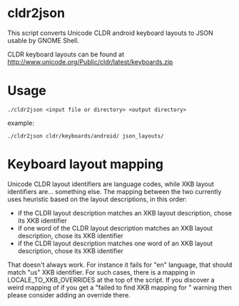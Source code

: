 cldr2json
=========

This script converts Unicode CLDR android keyboard layouts to JSON usable by
GNOME Shell.

CLDR keyboard layouts can be found at
<http://www.unicode.org/Public/cldr/latest/keyboards.zip>


Usage
=====

    ./cldr2json <input file or directory> <output directory>

example:

    ./cldr2json cldr/keyboards/android/ json_layouts/


Keyboard layout mapping
=======================

Unicode CLDR layout identifiers are language codes, while XKB layout
identifiers are... something else. The mapping between the two currently uses
heuristic based on the layout descriptions, in this order:

- if the CLDR layout description matches an XKB layout description, chose its
  XKB identifier
- if one word of the CLDR layout description matches an XKB layout
  description, chose its XKB identifier
- if the CLDR layout description matches one word of an XKB layout description,
  chose its XKB identifier

That doesn't always work. For instance it fails for "en" language, that should
match "us" XKB identifier. For such cases, there is a mapping in
LOCALE_TO_XKB_OVERRIDES at the top of the script. If you discover a weird
mapping of if you get a "failed to find XKB mapping for <locale>" warning then
please consider adding an override there.

